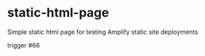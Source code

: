 # static-html-page
Simple static html page for testing Amplify static site deployments

trigger #66
